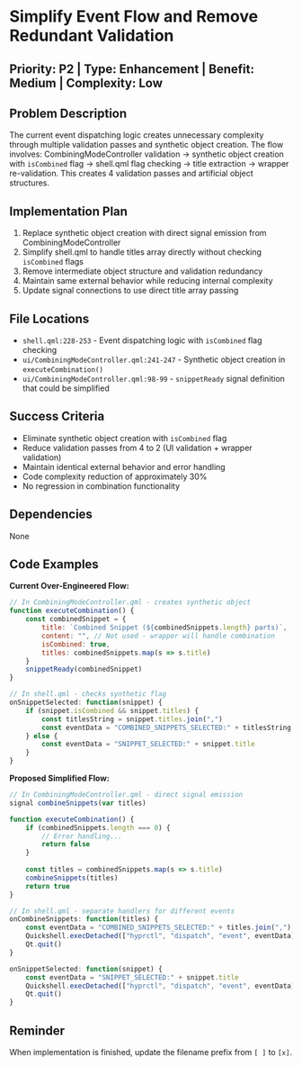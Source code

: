 # Simplify Event Flow and Remove Redundant Validation

## Priority: P2 | Type: Enhancement | Benefit: Medium | Complexity: Low

## Problem Description

The current event dispatching logic creates unnecessary complexity through multiple validation passes and synthetic object creation. The flow involves: CombiningModeController validation → synthetic object creation with `isCombined` flag → shell.qml flag checking → title extraction → wrapper re-validation. This creates 4 validation passes and artificial object structures.

## Implementation Plan

1. Replace synthetic object creation with direct signal emission from CombiningModeController
2. Simplify shell.qml to handle titles array directly without checking `isCombined` flags
3. Remove intermediate object structure and validation redundancy
4. Maintain same external behavior while reducing internal complexity
5. Update signal connections to use direct title array passing

## File Locations

- `shell.qml:228-253` - Event dispatching logic with `isCombined` flag checking
- `ui/CombiningModeController.qml:241-247` - Synthetic object creation in `executeCombination()`
- `ui/CombiningModeController.qml:98-99` - `snippetReady` signal definition that could be simplified

## Success Criteria

- Eliminate synthetic object creation with `isCombined` flag
- Reduce validation passes from 4 to 2 (UI validation + wrapper validation)
- Maintain identical external behavior and error handling
- Code complexity reduction of approximately 30%
- No regression in combination functionality

## Dependencies

None

## Code Examples

**Current Over-Engineered Flow:**
```javascript
// In CombiningModeController.qml - creates synthetic object
function executeCombination() {
    const combinedSnippet = {
        title: `Combined Snippet (${combinedSnippets.length} parts)`,
        content: "", // Not used - wrapper will handle combination
        isCombined: true,
        titles: combinedSnippets.map(s => s.title)
    }
    snippetReady(combinedSnippet)
}

// In shell.qml - checks synthetic flag
onSnippetSelected: function(snippet) {
    if (snippet.isCombined && snippet.titles) {
        const titlesString = snippet.titles.join(",")
        const eventData = "COMBINED_SNIPPETS_SELECTED:" + titlesString
    } else {
        const eventData = "SNIPPET_SELECTED:" + snippet.title
    }
}
```

**Proposed Simplified Flow:**
```javascript
// In CombiningModeController.qml - direct signal emission
signal combineSnippets(var titles)

function executeCombination() {
    if (combinedSnippets.length === 0) {
        // Error handling...
        return false
    }
    
    const titles = combinedSnippets.map(s => s.title)
    combineSnippets(titles)
    return true
}

// In shell.qml - separate handlers for different events
onCombineSnippets: function(titles) {
    const eventData = "COMBINED_SNIPPETS_SELECTED:" + titles.join(",")
    Quickshell.execDetached(["hyprctl", "dispatch", "event", eventData])
    Qt.quit()
}

onSnippetSelected: function(snippet) {
    const eventData = "SNIPPET_SELECTED:" + snippet.title
    Quickshell.execDetached(["hyprctl", "dispatch", "event", eventData])
    Qt.quit()
}
```

## Reminder

When implementation is finished, update the filename prefix from `[ ]` to `[x]`.